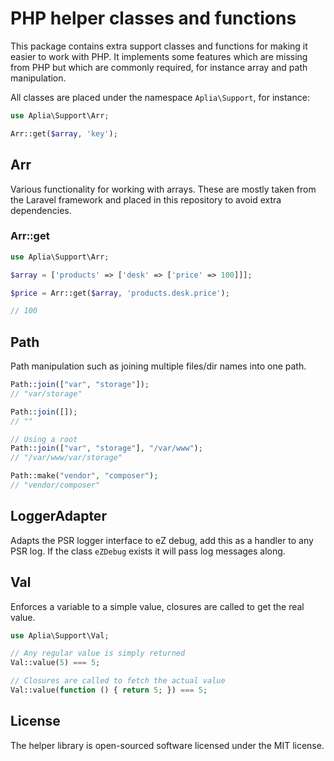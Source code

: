 # PHP helper classes and functions

This package contains extra support classes and functions for making it
easier to work with PHP. It implements some features which are missing
from PHP but which are commonly required, for instance array and path
manipulation.

All classes are placed under the namespace `Aplia\Support`, for instance:

```php
use Aplia\Support\Arr;

Arr::get($array, 'key');
```

## Arr

Various functionality for working with arrays. These are mostly taken
from the Laravel framework and placed in this repository to avoid
extra dependencies.

### Arr::get

```php
use Aplia\Support\Arr;

$array = ['products' => ['desk' => ['price' => 100]]];

$price = Arr::get($array, 'products.desk.price');

// 100
```

## Path

Path manipulation such as joining multiple files/dir names into one
path.

```php
Path::join(["var", "storage"]);
// "var/storage"
```

```php
Path::join([]);
// ""
```

```php
// Using a root
Path::join(["var", "storage"], "/var/www");
// "/var/www/var/storage"
```

```php
Path::make("vendor", "composer");
// "vendor/composer"
```

## LoggerAdapter

Adapts the PSR logger interface to eZ debug, add this as a handler to
any PSR log. If the class `eZDebug` exists it will pass log messages
along.

## Val

Enforces a variable to a simple value, closures are called to get
the real value.

```php
use Aplia\Support\Val;

// Any regular value is simply returned
Val::value(5) === 5;

// Closures are called to fetch the actual value
Val::value(function () { return 5; }) === 5;
```

## License

The helper library is open-sourced software licensed under the MIT license.
